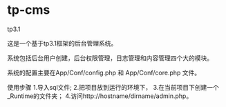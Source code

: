 # tp-cms
tp3.1

这是一个基于tp3.1框架的后台管理系统。

系统包括后台用户创建，后台权限管理，日志管理和内容管理四个大的模块。

系统的配置主要在App/Conf/config.php  和 App/Conf/core.php 文件。

使用步骤
1.导入sql文件;
2.把项目放到运行的环境下，
3.在当前项目下创建一个_Runtime的文件夹；
4.访问http://hostname/dirname/admin.php。

